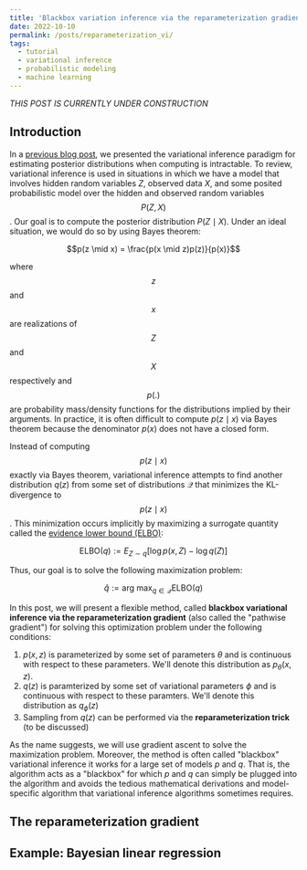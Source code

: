 ```yaml
---
title: 'Blackbox variation inference via the reparameterization gradient'
date: 2022-10-10
permalink: /posts/reparameterization_vi/
tags:
  - tutorial
  - variational inference
  - probabilistic modeling
  - machine learning
---
```


_THIS POST IS CURRENTLY UNDER CONSTRUCTION_

Introduction
------------

In a [previous blog post](), we presented the variational inference paradigm for estimating posterior distributions when computing is intractable. To review, variational inference is used in situations in which we have a model that involves hidden random variables $Z$, observed data $X$, and some posited probabilistic model over the hidden and observed random variables $$P(Z, X)$$. Our goal is to compute the posterior distribution $P(Z \mid X)$. Under an ideal situation, we would do so by using Bayes theorem:

$$p(z \mid x) = \frac{p(x \mid z)p(z)}{p(x)}$$

where $$z$$ and $$x$$ are realizations of $$Z$$ and $$X$$ respectively and $$p(.)$$ are probability mass/density functions for the distributions implied by their arguments.  In practice, it is often difficult to compute $p(z \mid x)$ via Bayes theorem because the denominator $p(x)$ does not have a closed form. 

Instead of computing $$p(z \mid x)$$ exactly via Bayes theorem, variational inference attempts to find another distribution $q(z)$ from some set of distributions $\mathcal{Q}$ that minimizes the KL-divergence to $$p(z \mid x)$$. This minimization occurs implicitly by maximizing a surrogate quantity called the [evidence lower bound (ELBO)](https://mbernste.github.io/posts/elbo/):

$$\text{ELBO}(q) :=  E_{Z \sim q}\left[\log p(x, Z) - \log q(Z) \right]$$

Thus, our goal is to solve the following maximization problem:

$$\hat{q} := \text{arg max}_{q \in \mathcal{Q}} \text{ELBO}(q)$$

In this post, we will present a flexible method, called **blackbox variational inference via the reparameterization gradient** (also called the "pathwise gradient") for solving this optimization problem under the following conditions:
1. $p(x, z)$ is parameterized by some set of parameters $\theta$ and is continuous with respect to these parameters. We'll denote this distribution as $p_\theta(x, z)$.
2. $q(z)$ is paramterized by some set of variational parameters $\phi$ and is continuous with respect to these paramters. We'll denote this distribution as $q_\phi(z)$
3. Sampling from $q(z)$ can be performed via the **reparameterization trick** (to be discussed)

As the name suggests, we will use gradient ascent to solve the maximization problem. Moreover, the method is often called "blackbox" variational inference it works for a large set of models $p$ and $q$. That is, the algorithm acts as a "blackbox" for which $p$ and $q$ can simply be plugged into the algorithm and avoids the tedious mathematical derivations and model-specific algorithm that variational inference algorithms sometimes requires.

The reparameterization gradient
-------------------------------


Example: Bayesian linear regression
-----------------------------------
